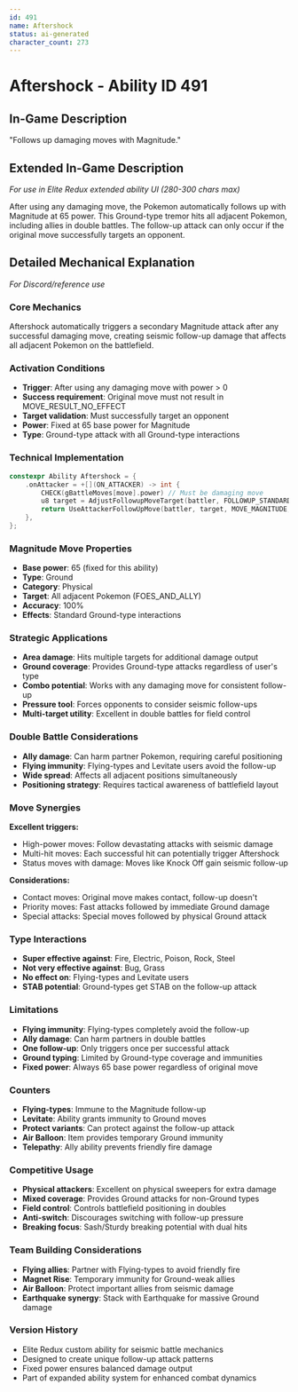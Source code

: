 ```yaml
---
id: 491
name: Aftershock
status: ai-generated
character_count: 273
---
```


# Aftershock - Ability ID 491

## In-Game Description
"Follows up damaging moves with Magnitude."

## Extended In-Game Description
*For use in Elite Redux extended ability UI (280-300 chars max)*

After using any damaging move, the Pokemon automatically follows up with Magnitude at 65 power. This Ground-type tremor hits all adjacent Pokemon, including allies in double battles. The follow-up attack can only occur if the original move successfully targets an opponent.

## Detailed Mechanical Explanation
*For Discord/reference use*

### Core Mechanics
Aftershock automatically triggers a secondary Magnitude attack after any successful damaging move, creating seismic follow-up damage that affects all adjacent Pokemon on the battlefield.

### Activation Conditions
- **Trigger**: After using any damaging move with power > 0
- **Success requirement**: Original move must not result in MOVE_RESULT_NO_EFFECT
- **Target validation**: Must successfully target an opponent
- **Power**: Fixed at 65 base power for Magnitude
- **Type**: Ground-type attack with all Ground-type interactions

### Technical Implementation
```c
constexpr Ability Aftershock = {
    .onAttacker = +[](ON_ATTACKER) -> int {
        CHECK(gBattleMoves[move].power) // Must be damaging move
        u8 target = AdjustFollowupMoveTarget(battler, FOLLOWUP_STANDARD);
        return UseAttackerFollowUpMove(battler, target, MOVE_MAGNITUDE, 65);
    },
};
```

### Magnitude Move Properties
- **Base power**: 65 (fixed for this ability)
- **Type**: Ground
- **Category**: Physical
- **Target**: All adjacent Pokemon (FOES_AND_ALLY)
- **Accuracy**: 100%
- **Effects**: Standard Ground-type interactions

### Strategic Applications
- **Area damage**: Hits multiple targets for additional damage output
- **Ground coverage**: Provides Ground-type attacks regardless of user's type
- **Combo potential**: Works with any damaging move for consistent follow-up
- **Pressure tool**: Forces opponents to consider seismic follow-ups
- **Multi-target utility**: Excellent in double battles for field control

### Double Battle Considerations
- **Ally damage**: Can harm partner Pokemon, requiring careful positioning
- **Flying immunity**: Flying-types and Levitate users avoid the follow-up
- **Wide spread**: Affects all adjacent positions simultaneously
- **Positioning strategy**: Requires tactical awareness of battlefield layout

### Move Synergies
**Excellent triggers:**
- High-power moves: Follow devastating attacks with seismic damage
- Multi-hit moves: Each successful hit can potentially trigger Aftershock
- Status moves with damage: Moves like Knock Off gain seismic follow-up

**Considerations:**
- Contact moves: Original move makes contact, follow-up doesn't
- Priority moves: Fast attacks followed by immediate Ground damage
- Special attacks: Special moves followed by physical Ground attack

### Type Interactions
- **Super effective against**: Fire, Electric, Poison, Rock, Steel
- **Not very effective against**: Bug, Grass
- **No effect on**: Flying-types and Levitate users
- **STAB potential**: Ground-types get STAB on the follow-up attack

### Limitations
- **Flying immunity**: Flying-types completely avoid the follow-up
- **Ally damage**: Can harm partners in double battles
- **One follow-up**: Only triggers once per successful attack
- **Ground typing**: Limited by Ground-type coverage and immunities
- **Fixed power**: Always 65 base power regardless of original move

### Counters
- **Flying-types**: Immune to the Magnitude follow-up
- **Levitate**: Ability grants immunity to Ground moves
- **Protect variants**: Can protect against the follow-up attack
- **Air Balloon**: Item provides temporary Ground immunity
- **Telepathy**: Ally ability prevents friendly fire damage

### Competitive Usage
- **Physical attackers**: Excellent on physical sweepers for extra damage
- **Mixed coverage**: Provides Ground attacks for non-Ground types
- **Field control**: Controls battlefield positioning in doubles
- **Anti-switch**: Discourages switching with follow-up pressure
- **Breaking focus**: Sash/Sturdy breaking potential with dual hits

### Team Building Considerations
- **Flying allies**: Partner with Flying-types to avoid friendly fire
- **Magnet Rise**: Temporary immunity for Ground-weak allies
- **Air Balloon**: Protect important allies from seismic damage
- **Earthquake synergy**: Stack with Earthquake for massive Ground damage

### Version History
- Elite Redux custom ability for seismic battle mechanics
- Designed to create unique follow-up attack patterns
- Fixed power ensures balanced damage output
- Part of expanded ability system for enhanced combat dynamics